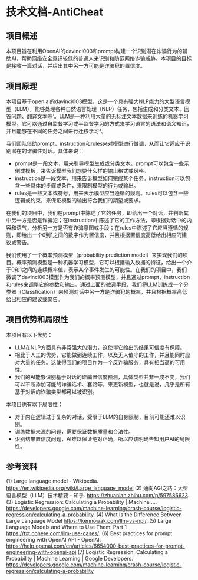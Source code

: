 # 技术文档-AntiCheat

## 项目概述

本项目旨在利用OpenAI的davinci003和prompt构建一个识别潜在诈骗行为的辅助AI，帮助网络安全意识较低的普通人来识别和防范网络诈骗威胁。本项目的目标是接收一篇对话，并给出其中另一方可能是诈骗犯的置信度。

## 项目原理

本项目基于open ai的davinci003模型，这是一个具有强大NLP能力的大型语言模型（LLM），能够处理各种自然语言处理（NLP）任务，包括生成和分类文本、回答问题、翻译文本等¹。LLM是一种利用大量的无标注文本数据来训练的机器学习模型，它可以通过自监督学习或半监督学习的方式来学习语言的语法和语义知识，并且能够在不同的任务之间进行迁移学习²。

我们团队借助prompt，instruction和rules来对模型进行微调，从而让它适应于识别潜在的诈骗性对话。具体来说：

- prompt是一段文本，用来引导模型生成或分类文本。prompt可以包含一些示例或模板，来告诉模型我们想要什么样的输出格式或风格。
- instruction是一段文本，用来告诉模型如何完成某个任务。instruction可以包含一些具体的步骤或条件，来限制模型的行为或输出。
- rules是一些文本或符号，用来表示模型应当遵循的规则。rules可以包含一些逻辑或约束，来保证模型的输出符合我们的期望或要求。

在我们的项目中，我们在prompt中陈述了它的任务，即给出一个对话，并判断其中另一方是否是诈骗犯；在instruction中陈述了它的工作方法，即根据对话中的内容和语气，分析另一方是否有诈骗意图或手段；在rules中陈述了它应当遵循的规则，即给出一个0到1之间的数字作为置信度，并且根据置信度高低给出相应的建议或警告。

我们使用了一个概率预测模型（probability prediction model）来实现我们的项目。概率预测模型是一种机器学习模型，它可以根据输入数据的特征，给出一个介于0和1之间的连续概率值，表示某个事件发生的可能性。在我们的项目中，我们微调了davinci003模型作为我们的概率预测模型，并且通过prompt，instruction和rules来调整它的参数和输出。通过上面的微调手段，我们将LLM训练成一个分类器（Classfication）来预测对话中另一方是诈骗犯的概率，并且根据概率高低给出相应的建议或警告。

## 项目优势和局限性

本项目有以下优势：

- LLM在NLP方面具有非常强大的潜力，这使得它给出的结果可信度有保障。
- 相比于人工的优势，它能做到连续工作，以及无人值守的工作，并且能同时应对大量的任务。这使得我们的项目作为一个反诈骗服务，具有相当高的可用性。
- 我们的AI能够识别基于对话的诈骗置信度预测，具体类型并非一成不变，我们可以不断添加可能的诈骗话术、套路等，来更新模型，也就是说，几乎是所有基于对话的诈骗类型都可以被识别。

本项目也有以下局限性：

- 对于内在逻辑过于复杂的对话，受限于LLM的自身限制，目前可能还难以识别。
- 训练数据来源的问题，需要保证数据质量和合法性。
- 识别结果置信度问题，AI难以保证绝对正确，所以应该明确告知用户AI的局限性。

## 参考资料

(1) Large language model - Wikipedia. <https://en.wikipedia.org/wiki/Large_language_model>
(2) 通向AGI之路：大型语言模型（LLM）技术精要 - 知乎. <https://zhuanlan.zhihu.com/p/597586623>.
(3) Logistic Regression: Calculating a Probability | Machine .... <https://developers.google.com/machine-learning/crash-course/logistic-regression/calculating-a-probability>.
(4) What Is the Difference Between Large Language Model <https://kennowak.com/llm-vs-npl/>.
(5) Large Language Models and Where to Use Them: Part 1 <https://txt.cohere.com/llm-use-cases/>.
(6) Best practices for prompt engineering with OpenAI API - OpenAI. <https://help.openai.com/en/articles/6654000-best-practices-for-prompt-engineering-with-openai-api>
(7) Logistic Regression: Calculating a Probability | Machine Learning | Google Developers. <https://developers.google.com/machine-learning/crash-course/logistic-regression/calculating-a-probability>
